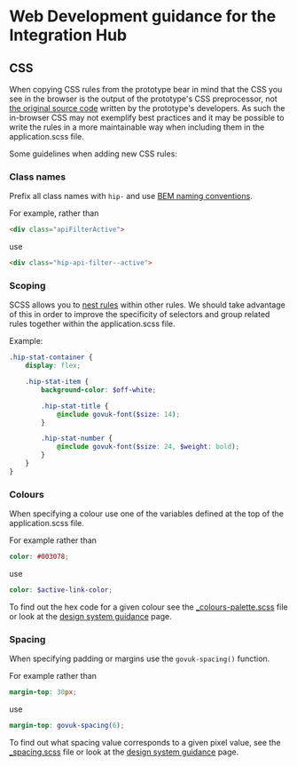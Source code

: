 # Web Development guidance for the Integration Hub

## CSS
When copying CSS rules from the prototype bear in mind that the CSS you see in the browser is the output of the 
prototype's CSS preprocessor, not [the original source code](https://github.com/hmrc/integration-hub-prototype/blob/main/app/assets/sass/application.scss) written by the prototype's developers. As such the in-browser CSS may not exemplify best practices and it may be possible to write the rules in a more maintainable way when including 
them in the application.scss file. 

Some guidelines when adding new CSS rules:

### Class names
Prefix all class names with `hip-` and use [BEM naming conventions](https://getbem.com/naming/).

For example, rather than
```html
<div class="apiFilterActive"> 
```
use
```html
<div class="hip-api-filter--active"> 
```

### Scoping
SCSS allows you to [nest rules](https://sass-lang.com/documentation/style-rules/#nesting) within other rules. We should take
advantage of this in order to improve the specificity of selectors and group related rules together within the application.scss file.

Example:
```scss
.hip-stat-container {
    display: flex;

    .hip-stat-item {
        background-color: $off-white;

        .hip-stat-title {
            @include govuk-font($size: 14);
        }

        .hip-stat-number {
            @include govuk-font($size: 24, $weight: bold);
        }
    }
}
```

### Colours
When specifying a colour use one of the variables defined at the top of the application.scss file. 

For example rather than
```scss
color: #003078;
```
use
```scss
color: $active-link-color;
```

To find out the hex code for a given colour see the [_colours-palette.scss](https://github.com/alphagov/govuk-frontend/blob/main/packages/govuk-frontend/src/govuk/settings/_colours-palette.scss#L14) file or look at the [design system guidance](https://design-system.service.gov.uk/styles/colour/) page.

### Spacing
When specifying padding or margins use the `govuk-spacing()` function.

For example rather than
```scss
margin-top: 30px;
```
use
```scss
margin-top: govuk-spacing(6);
```

To find out what spacing value corresponds to a given pixel value, see the [_spacing.scss](https://github.com/alphagov/govuk-frontend/blob/main/packages/govuk-frontend/src/govuk/settings/_spacing.scss#L11) file or look at the [design system guidance](https://design-system.service.gov.uk/styles/spacing/#static-spacing) page.
